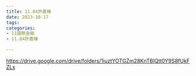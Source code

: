 ```yaml
---
title: 11.04許嘉棟
date: 2023-10-17
tags: 
categories:
- 11國際金融
- 11.04許嘉棟

---
```

https://drive.google.com/drive/folders/1iuztYOTGZm28KnTBlQtt0Y9S8fUkFZLx
